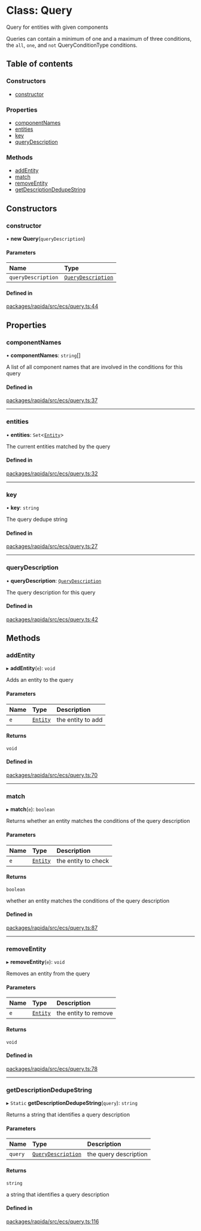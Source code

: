 # Class: Query

Query for entities with given components

Queries can contain a minimum of one and a maximum of three conditions, the `all`, `one`, and `not` QueryConditionType conditions.

## Table of contents

### Constructors

- [constructor](Query.md#constructor)

### Properties

- [componentNames](Query.md#componentnames)
- [entities](Query.md#entities)
- [key](Query.md#key)
- [queryDescription](Query.md#querydescription)

### Methods

- [addEntity](Query.md#addentity)
- [match](Query.md#match)
- [removeEntity](Query.md#removeentity)
- [getDescriptionDedupeString](Query.md#getdescriptiondedupestring)

## Constructors

### constructor

• **new Query**(`queryDescription`)

#### Parameters

| Name | Type |
| :------ | :------ |
| `queryDescription` | [`QueryDescription`](../modules.md#querydescription) |

#### Defined in

[packages/rapida/src/ecs/query.ts:44](https://gitlab.com/rapidajs/rapida/-/blob/795fd7e/packages/rapida/src/ecs/query.ts#L44)

## Properties

### componentNames

• **componentNames**: `string`[]

A list of all component names that are involved in the conditions for this query

#### Defined in

[packages/rapida/src/ecs/query.ts:37](https://gitlab.com/rapidajs/rapida/-/blob/795fd7e/packages/rapida/src/ecs/query.ts#L37)

___

### entities

• **entities**: `Set`<[`Entity`](Entity.md)\>

The current entities matched by the query

#### Defined in

[packages/rapida/src/ecs/query.ts:32](https://gitlab.com/rapidajs/rapida/-/blob/795fd7e/packages/rapida/src/ecs/query.ts#L32)

___

### key

• **key**: `string`

The query dedupe string

#### Defined in

[packages/rapida/src/ecs/query.ts:27](https://gitlab.com/rapidajs/rapida/-/blob/795fd7e/packages/rapida/src/ecs/query.ts#L27)

___

### queryDescription

• **queryDescription**: [`QueryDescription`](../modules.md#querydescription)

The query description for this query

#### Defined in

[packages/rapida/src/ecs/query.ts:42](https://gitlab.com/rapidajs/rapida/-/blob/795fd7e/packages/rapida/src/ecs/query.ts#L42)

## Methods

### addEntity

▸ **addEntity**(`e`): `void`

Adds an entity to the query

#### Parameters

| Name | Type | Description |
| :------ | :------ | :------ |
| `e` | [`Entity`](Entity.md) | the entity to add |

#### Returns

`void`

#### Defined in

[packages/rapida/src/ecs/query.ts:70](https://gitlab.com/rapidajs/rapida/-/blob/795fd7e/packages/rapida/src/ecs/query.ts#L70)

___

### match

▸ **match**(`e`): `boolean`

Returns whether an entity matches the conditions of the query description

#### Parameters

| Name | Type | Description |
| :------ | :------ | :------ |
| `e` | [`Entity`](Entity.md) | the entity to check |

#### Returns

`boolean`

whether an entity matches the conditions of the query description

#### Defined in

[packages/rapida/src/ecs/query.ts:87](https://gitlab.com/rapidajs/rapida/-/blob/795fd7e/packages/rapida/src/ecs/query.ts#L87)

___

### removeEntity

▸ **removeEntity**(`e`): `void`

Removes an entity from the query

#### Parameters

| Name | Type | Description |
| :------ | :------ | :------ |
| `e` | [`Entity`](Entity.md) | the entity to remove |

#### Returns

`void`

#### Defined in

[packages/rapida/src/ecs/query.ts:78](https://gitlab.com/rapidajs/rapida/-/blob/795fd7e/packages/rapida/src/ecs/query.ts#L78)

___

### getDescriptionDedupeString

▸ `Static` **getDescriptionDedupeString**(`query`): `string`

Returns a string that identifies a query description

#### Parameters

| Name | Type | Description |
| :------ | :------ | :------ |
| `query` | [`QueryDescription`](../modules.md#querydescription) | the query description |

#### Returns

`string`

a string that identifies a query description

#### Defined in

[packages/rapida/src/ecs/query.ts:116](https://gitlab.com/rapidajs/rapida/-/blob/795fd7e/packages/rapida/src/ecs/query.ts#L116)

